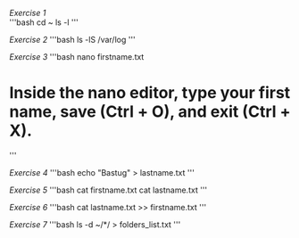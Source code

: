 *Exercise 1*  
'''bash
cd ~
ls -l
'''

*Exercise 2*
'''bash
ls -lS /var/log
'''

*Exercise 3*
'''bash
nano firstname.txt
# Inside the nano editor, type your first name, save (Ctrl + O), and exit (Ctrl + X).
'''

*Exercise 4*
'''bash
echo "Bastug" > lastname.txt
'''

*Exercise 5*
'''bash
cat firstname.txt
cat lastname.txt
'''

*Exercise 6*
'''bash
cat lastname.txt >> firstname.txt
'''

*Exercise 7*
'''bash
ls -d ~/*/ > folders_list.txt
'''
